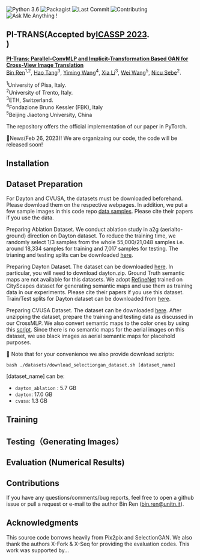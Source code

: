 ![Python 3.6](https://img.shields.io/badge/python-3.6.13-green.svg)
![Packagist](https://img.shields.io/badge/Pytorch-0.4.1-red.svg)
![Last Commit](https://img.shields.io/github/last-commit/Amazingren/PI-TRANS)
![Contributing](https://img.shields.io/badge/contributions-welcome-brightgreen.svg?style=flat)
![Ask Me Anything !](https://img.shields.io/badge/Ask%20me-anything-1abc9c.svg)

## PI-TRANS(Accepted by[ICASSP 2023](https://2023.ieeeicassp.org/). <br>)
**[PI-Trans: Parallel-ConvMLP and Implicit-Transformation Based GAN for Cross-View Image Translation](https://arxiv.org/abs/2207.04242)**  <br> 
[Bin Ren](https://scholar.google.com/citations?user=Md9maLYAAAAJ&hl=en)<sup>1,2</sup>, 
[Hao Tang](https://scholar.google.com/citations?user=9zJkeEMAAAAJ&hl=en)<sup>3</sup>,
[Yiming Wang](https://scholar.google.co.uk/citations?user=KBZ3zrEAAAAJ&hl=en)<sup>4</sup>,
[Xia Li](https://scholar.google.com.hk/citations?user=XKGZhEcAAAAJ&hl=en)<sup>3</sup>,
[Wei Wang](https://scholar.google.com.hk/citations?user=k4SdlbcAAAAJ&hl=en&oi=ao)<sup>5</sup>,
[Nicu Sebe](https://scholar.google.com/citations?user=stFCYOAAAAAJ&hl=en)<sup>2</sup>. <br> 

<sup>1</sup>University of Pisa, Italy.<br>
<sup>2</sup>University of Trento, Italy.<br>
<sup>3</sup>ETH, Switzerland.<br>
<sup>4</sup>Fondazione Bruno Kessler (FBK), Italy<br>
<sup>5</sup>Beijing Jiaotong University, China<br>

The repository offers the official implementation of our paper in PyTorch.

:t-rex:News(Feb 26, 2023)!  We are organizaing our code, the code will be released soon!


## Installation


## Dataset Preparation
For Dayton and CVUSA, the datasets must be downloaded beforehand. Please download them on the respective webpages. In addition, we put a few sample images in this code repo [data samples](https://github.com/Amazingren/CrossMLP/tree/main/datasets/samples). Please cite their papers if you use the data.

Preparing Ablation Dataset. We conduct ablation study in a2g (aerialto-ground) direction on Dayton dataset. To reduce the training time, we randomly select 1/3 samples from the whole 55,000/21,048 samples i.e. around 18,334 samples for training and 7,017 samples for testing. The trianing and testing splits can be downloaded [here](https://github.com/Amazingren/CrossMLP/tree/main/datasets/dayton_ablation_split).

Preparing Dayton Dataset. The dataset can be downloaded [here](https://github.com/lugiavn/gt-crossview). In particular, you will need to download dayton.zip. Ground Truth semantic maps are not available for this datasets. We adopt [RefineNet](https://github.com/guosheng/refinenet) trained on CityScapes dataset for generating semantic maps and use them as training data in our experiments. Please cite their papers if you use this dataset. Train/Test splits for Dayton dataset can be downloaded from [here](https://github.com/Amazingren/CrossMLP/tree/main/datasets/dayton_split).

Preparing CVUSA Dataset. The dataset can be downloaded [here](http://mvrl.cs.uky.edu/datasets/cvusa/). After unzipping the dataset, prepare the training and testing data as discussed in our CrossMLP. We also convert semantic maps to the color ones by using this [script](https://github.com/Amazingren/CrossMLP/blob/main/scripts/convert_semantic_map_cvusa.m). Since there is no semantic maps for the aerial images on this dataset, we use black images as aerial semantic maps for placehold purposes.

🌲 Note that for your convenience we also provide download scripts:
```
bash ./datasets/download_selectiongan_dataset.sh [dataset_name]
```
[dataset_name] can be:
- `dayton_ablation` : 5.7 GB
- `dayton`: 17.0 GB
- `cvusa`: 1.3 GB

## Training


## Testing（Generating Images）


## Evaluation (Numerical Results)


## Contributions

If you have any questions/comments/bug reports, feel free to open a github issue or pull a request or e-mail to the author Bin Ren ([bin.ren@unitn.it](bin.ren@unitn.it)).

## Acknowledgments
This source code borrows heavily from Pix2pix and SelectionGAN. We also thank the authors X-Fork & X-Seq for providing the evaluation codes. This work was supported by...